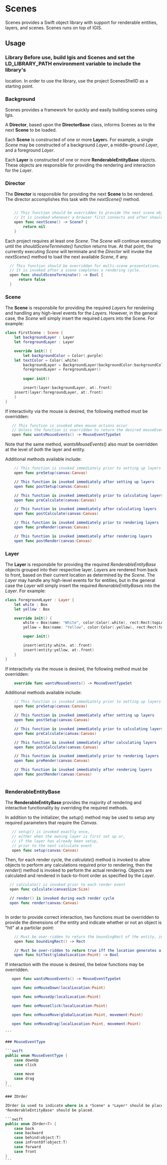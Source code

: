 # Scenes

Scenes provides a Swift object library with support for renderable entities, layers, and scenes.  Scenes runs on top of
IGIS.

## Usage

### Library Before use, build Igis and Scenes and set the LD_LIBRARY_PATH environment variable to include the library's
location.  In order to use the library, use the project ScenesShellD as a starting point.

### Background

Scenes provides a framework for quickly and easily building scenes using Igis.

A **Director**, based upon the **DirectorBase** class, informs Scenes as to the next **Scene** to be loaded.

Each **Scene** is constructed of one or more **Layer**s.  For example, a single *Scene* may be constructed of a
background *Layer*, a middle-ground *Layer*, and a foreground *Layer*.

Each **Layer** is constructed of one or more **RenderableEntityBase** objects.  These objects are responsible for
providing the rendering and interaction for the *Layer*.

### Director

The **Director** is responsible for providing the next **Scene** to be rendered.  The director accomplishes this task
with the *nextScene()* method.

```swift

    // This function should be overridden to provide the next scene object to be rendered.
    // It is invoked whenever a browser first connects and after shouldSceneTerminate() returns true.
    open func nextScene() -> Scene? {
        return nil
    }
```

Each project requires at least one *Scene*.  The *Scene* will continue executing until the *shouldSceneTerminate()*
function returns true.  At that point, the currently executing *Scene* will terminate and the *Director* will
invoke the *nextScene()* method to load the next available *Scene*, if any.

```swift
  // This function should be overridden for multi-scene presentations.
  // It is invoked after a scene completes a rendering cycle.
  open func shouldSceneTerminate() -> Bool {
      return false
  }
```

### Scene

The **Scene** is responsbile for providing the required *Layer*s for rendering and handling any high-level events
for the *Layer*s.  However, in the general case, the *Scene* will simply insert the required *Layer*s into the
Scene.  For example:

```swift
class FirstScene : Scene {
    let backgroundLayer : Layer
    let foregroundLayer : Layer

    override init() {
        let backgroundColor = Color(.purple)
	let textColor = Color(.white)
        backgroundLayer = BackgroundLayer(backgroundColor:backgroundColor, textColor:textColor)
        foregroundLayer = ForegroundLayer()
	
        super.init()

        insert(layer:backgroundLayer, at:.front)
	insert(layer:foregroundLayer, at:.front)
    }
}
```

If interactivity via the mouse is desired, the following method must be overridden:

```swift
   // This function is invoked when mouse actions occur
   // Unless the function is overridden to return the desired mouseEvents, this scene will not process mouse events
   open func wantsMouseEvents() -> MouseEventTypeSet 

```

Note that the same method, *wantsMouseEvents*() also must be overridden at the level of *both* the layer and entity.

Additional methods available include:

```swift
    // This function is invoked immediately prior to setting up layers
    open func preSetup(canvas:Canvas)

    // This function is invoked immediately after setting up layers
    open func postSetup(canvas:Canvas)

    // This function is invoked immediately prior to calculating layers
    open func preCalculate(canvas:Canvas)

    // This function is invoked immediately after calculating layers
    open func postCalculate(canvas:Canvas) 

    // This function is invoked immediately prior to rendering layers
    open func preRender(canvas:Canvas) 

    // This function is invoked immediately after rendering layers
    open func postRender(canvas:Canvas)

```

### Layer

The **Layer** is responsbile for providing the required *RenderableEntityBase* objects grouped into their
respective layer.  *Layer*s are rendered from back to front, based on their current location as determined by
the *Scene*.  The *Layer* may handle any high-level events for for entities, but in the general case the *Layer*
will simply insert the required *RenerableEntityBase*s into the *Layer*.  For example:

```swift
class ForegroundLayer : Layer {
    let white : Box
    let yellow : Box

    override init() {
        white = Box(name: "White", color:Color(.white), rect:Rect(topLeft:Point(x:100, y:100), size:Size(width:100, height:100)))
        yellow = Box(name: "Yellow", color:Color(.yellow), rect:Rect(topLeft:Point(x:300, y:100), size:Size(width:100, height:100)))

        super.init()

        insert(entity:white, at:.front)
        insert(entity:yellow, at:.front)
    }
}
```

If interactivity via the mouse is desired, the following method must be overridden:

```swift
    override func wantsMouseEvents() -> MouseEventTypeSet 

```

Additional methods available include:

```swift
    // This function is invoked immediately prior to setting up layers
    open func preSetup(canvas:Canvas) 

    // This function is invoked immediately after setting up layers
    open func postSetup(canvas:Canvas) 

    // This function is invoked immediately prior to calculating layers
    open func preCalculate(canvas:Canvas) 

    // This function is invoked immediately after calculating layers
    open func postCalculate(canvas:Canvas)

    // This function is invoked immediately prior to rendering layers
    open func preRender(canvas:Canvas) 

    // This function is invoked immediately after rendering layers
    open func postRender(canvas:Canvas)
	    
```


### RenderableEntityBase

The **RenderableEntityBase** provides the majority of rendering and interactive functionality by overriding
the required methods.

In addition to the initializer, the *setup*() method may be used to setup any required parameters that require
the *Canvas*.

```swift
   // setup() is invoked exactly once,
   // either when the owning layer is first set up or,
   // if the layer has already been setup,
   // prior to the next calculate event
   open func setup(canvas:Canvas) 

```

Then, for each render cycle, the *calculate*() method is invoked to allow objects to perform any calculations
required prior to rendering, then the *render*() method is invoked to perform the actual rendering.
Objects are calculated and rendered in back-to-front order as specified by the *Layer*.

```swift
  // calculate() is invoked prior to each render event
  open func calculate(canvasSize:Size)

  // render() is invoked during each render cycle
  open func render(canvas:Canvas) 
	    
```

In order to provide correct interaction, two functions must be overridden to provide the dimensions of the
entity and indicate whether or not an object is "hit" at a particlar point:

```swift
    // Must be over-ridden to return the boundingRect of the entity, in global coordinates
    open func boundingRect() -> Rect 

    // Must be over-ridden to return true iff the location generates a hit
    open func hitTest(globalLocation:Point) -> Bool 
```

If interaction with the mouse is desired, the below functions may be overridden.

````swift
   open func wantsMouseEvents() -> MouseEventTypeSet 

   open func onMouseDown(localLocation:Point)

   open func onMouseUp(localLocation:Point) 

   open func onMouseClick(localLocation:Point) 

   open func onMouseMove(globalLocation:Point, movement:Point) 

   open func onMouseDrag(localLocation:Point, movement:Point) 
	 
```

### MouseEventType

```swift
public enum MouseEventType {
    case downUp
    case click

    case move
    case drag
}
```

### ZOrder

ZOrder is used to indicate where in a *Scene* a *Layer* should be placed, and where in a *Layer* a
*RenderableEntityBase* should be placed.

```swift
public enum ZOrder<T> {
    case back
    case backward
    case behind(object:T)
    case inFrontOf(object:T)
    case forward
    case front
}
```